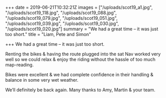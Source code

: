 +++
date = 2019-06-21T10:32:21Z
images = ["/uploads/scot19_a1.jpg", "/uploads/scot19_118.jpg", "/uploads/scot19_088.jpg", "/uploads/scot19_079.jpg", "/uploads/scot19_051.jpg", "/uploads/scot19_039.jpg", "/uploads/scot19_030.jpg", "/uploads/scot19_020.jpg"]
summary = "We had a great time – it was just too short."
title = "Liam, Pete and Simon"

+++
We had a great time – it was just too short.

Renting the bikes & having the route plugged into the sat Nav worked very well so we could relax & enjoy the riding without the hassle of too much map-reading.

Bikes were excellent & we had complete confidence in their handling & balance in some very wet weather.

We’ll definitely be back again. Many thanks to Amy, Martin & your team.